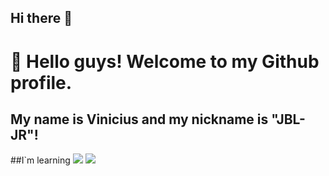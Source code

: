 ## Hi there 👋

<!--
**JBL-JR/JBL-JR** is a ✨ _special_ ✨ repository because its `README.md` (this file) appears on your GitHub profile.

Here are some ideas to get you started:

- 🔭 I’m currently working on ...
- 🌱 I’m currently learning ...
- 👯 I’m looking to collaborate on ...
- 🤔 I’m looking for help with ...
- 💬 Ask me about ...
- 📫 How to reach me: ...
- 😄 Pronouns: ...
- ⚡ Fun fact: ...
-->
# 👋 Hello guys! Welcome to my Github profile.
## My name is Vinicius and my nickname is "JBL-JR"!

##I`m learning <img src="https://cdn.jsdelivr.net/gh/devicons/devicon@latest/icons/javascript/javascript-original.svg" />   <img src="https://cdn.jsdelivr.net/gh/devicons/devicon@latest/icons/php/php-original.svg" />
     
          
